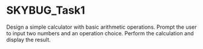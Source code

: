 # SKYBUG_Task1
Design a simple calculator with basic arithmetic operations. Prompt the user to input two numbers and an operation choice. Perform the calculation and display the result.
